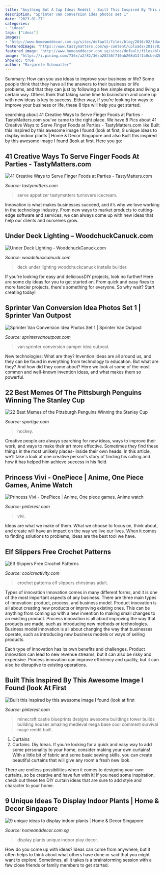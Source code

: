 ```yaml
---
title: "Anything But A Cup Ideas Reddit - Built This Inspired By This Awesome Image I Found (look At First"
description: "Sprinter van conversion idea photos set 1"
date: "2023-01-27"
categories:
- "ideas"
tags: ["ideas"]
images:
- "http://www.homeanddecor.com.sg/sites/default/files/blog/2016/02/1dac10004.jpg"
featuredImage: "https://www.tastymatters.com/wp-content/uploads/2017/02/Creative-Ways-to-Serve-Finger-Foods-2a.jpg"
featured_image: "http://www.homeanddecor.com.sg/sites/default/files/blog/2016/02/1dac10004.jpg"
image: "https://i.pinimg.com/736x/a2/82/36/a28236f710ab208d13f1b0cbed2b6f32.jpg"
ShowToc: true
author: "Margarete Schowalter"
---
```



Summary: How can you use ideas to improve your business or life?
Some people think that they have all the answers to their business or life problems, and that they can just by following a few simple steps and living a certain way. Others think that taking some time to brainstorm and come up with new ideas is key to success. Either way, if you’re looking for ways to improve your business or life, these 8 tips will help you get started.

	

		
searching about 41 Creative Ways to Serve Finger Foods at Parties - TastyMatters.com you've came to the right place. We have 8 Pics about 41 Creative Ways to Serve Finger Foods at Parties - TastyMatters.com like Built this inspired by this awesome image I found (look at first, 9 unique ideas to display indoor plants | Home &amp; Decor Singapore and also Built this inspired by this awesome image I found (look at first. Here you go:
		
    
## 41 Creative Ways To Serve Finger Foods At Parties - TastyMatters.com

<img loading=lazy src="https://www.tastymatters.com/wp-content/uploads/2017/02/Creative-Ways-to-Serve-Finger-Foods-2a.jpg" onerror="this.onerror=null;this.src='https://tse1.mm.bing.net/th?id=OIP.i_EwE08tLyz-4ojcD_Ei-QHaLH&amp;pid=15.1';" alt="41 Creative Ways to Serve Finger Foods at Parties - TastyMatters.com">

_Source: tastymatters.com_

>serve appetizer tastymatters turnovers icecream. 

	

Innovation is what makes businesses succeed, and it’s why we love working in the technology industry. From new ways to market products to cutting-edge software and services, we can always come up with new ideas that help our clients and ourselves grow.

    
## Under Deck Lighting – WoodchuckCanuck.com

<img loading=lazy src="http://woodchuckcanuck.com/wp-content/uploads/2013/10/20131012-underdecklights1.jpg" onerror="this.onerror=null;this.src='https://tse4.mm.bing.net/th?id=OIP.zRQU9TcC9kmXwNmEEL3ClQHaJ3&amp;pid=15.1';" alt="Under Deck Lighting – WoodchuckCanuck.com">

_Source: woodchuckcanuck.com_

>deck under lighting woodchuckcanuck installs builder. 

	

If you're looking for easy and deliciousDIY projects, look no further! Here are some diy ideas for you to get started on. From quick and easy fixes to more fancier projects, there's something for everyone. So why wait? Start creating today!

    
## Sprinter Van Conversion Idea Photos Set 1 | Sprinter Van Outpost

<img loading=lazy src="https://www.sprintervanoutpost.com/wp-content/uploads/2017/11/Sprinter-van-camper-van-conversion-ideas-set1-4-e1510954126818.jpg" onerror="this.onerror=null;this.src='https://tse3.mm.bing.net/th?id=OIP.b7GBAr3l1xVzVTxPk6FGaQHaJ4&amp;pid=15.1';" alt="Sprinter Van Conversion Idea Photos Set 1 | Sprinter Van Outpost">

_Source: sprintervanoutpost.com_

>van sprinter conversion camper idea outpost. 

	

New technologies: What are they?
Invention Ideas are all around us, and they can be found in everything from technology to education. But what are they? And how did they come about? Here we look at some of the most common and well-known invention ideas, and what makes them so powerful.

    
## 22 Best Memes Of The Pittsburgh Penguins Winning The Stanley Cup

<img loading=lazy src="https://sportige.com/wp-content/uploads/2016/06/Sharks-ALmost-had-it-meme-e1465819328695.jpg" onerror="this.onerror=null;this.src='https://tse3.mm.bing.net/th?id=OIP.hYYk72nQrU_z1IoD0QmhdgHaHH&amp;pid=15.1';" alt="22 Best Memes of the Pittsburgh Penguins Winning the Stanley Cup">

_Source: sportige.com_

>hockey. 

	

Creative people are always searching for new ideas, ways to improve their work, and ways to make their art more effective. Sometimes they find these things in the most unlikely places- inside their own heads. In this article, we'll take a look at one creative person's story of finding his calling and how it has helped him achieve success in his field.

    
## Princess Vivi - OnePiece | Anime, One Piece Games, Anime Watch

<img loading=lazy src="https://i.pinimg.com/736x/a2/82/36/a28236f710ab208d13f1b0cbed2b6f32.jpg" onerror="this.onerror=null;this.src='https://tse2.mm.bing.net/th?id=OIP.XLv8UZbWt7f_eisDV3JOsAHaLH&amp;pid=15.1';" alt="Princess Vivi - OnePiece | Anime, One piece games, Anime watch">

_Source: pinterest.com_

>vivi. 

	

Ideas are what we make of them. What we choose to focus on, think about, and create will have an impact on the way we live our lives. When it comes to finding solutions to problems, ideas are the best tool we have.

    
## Elf Slippers Free Crochet Patterns

<img loading=lazy src="http://coolcreativity.com/wp-content/uploads/2016/10/Elf-Slippers-Free-Crochet-Patterns-m-.jpg" onerror="this.onerror=null;this.src='https://tse2.mm.bing.net/th?id=OIP.9Ucs122KL5_5I3psULVqRwHaFB&amp;pid=15.1';" alt="Elf Slippers Free Crochet Patterns">

_Source: coolcreativity.com_

>crochet patterns elf slippers christmas adult. 

	

Types of innovation
Innovation comes in many different forms, and it is one of the most important aspects of any business. There are three main types of innovation: product, process, and business model.
Product innovation is all about creating new products or improving existing ones. This can be anything from coming up with a new invention to making small changes to an existing product. Process innovation is all about improving the way that products are made, such as introducing new methods or technologies. Business model innovation is all about changing the way that businesses operate, such as introducing new business models or ways of selling products.

Each type of innovation has its own benefits and challenges. Product innovation can lead to new revenue streams, but it can also be risky and expensive. Process innovation can improve efficiency and quality, but it can also be disruptive to existing operations.

    
## Built This Inspired By This Awesome Image I Found (look At First

<img loading=lazy src="https://i.pinimg.com/736x/7e/15/f2/7e15f25535669ff907459a276924d0e5.jpg" onerror="this.onerror=null;this.src='https://tse3.mm.bing.net/th?id=OIP.ck5vGeAXO2ORE4nnXFuVKAHaJ3&amp;pid=15.1';" alt="Built this inspired by this awesome image I found (look at first">

_Source: pinterest.com_

>minecraft castle blueprints designs awesome buildings tower builds building houses amazing medieval mega base cool comment survival mage reddit built. 

	

1. Curtains
1. Curtains. Diy Ideas.
If you're looking for a quick and easy way to add some personality to your home, consider making your own curtains! With a little bit of fabric and some basic sewing skills, you can create beautiful curtains that will give any room a fresh new look.

There are endless possibilities when it comes to designing your own curtains, so be creative and have fun with it! If you need some inspiration, check out these ten DIY curtain ideas that are sure to add style and character to your home.

    
## 9 Unique Ideas To Display Indoor Plants | Home &amp; Decor Singapore

<img loading=lazy src="http://www.homeanddecor.com.sg/sites/default/files/blog/2016/02/1dac10004.jpg" onerror="this.onerror=null;this.src='https://tse4.mm.bing.net/th?id=OIP.aAPo-KDl-MdVJX2zfEZX1AHaJ4&amp;pid=15.1';" alt="9 unique ideas to display indoor plants | Home &amp; Decor Singapore">

_Source: homeanddecor.com.sg_

>display plants unique indoor play decor. 

	

How do you come up with ideas?
Ideas can come from anywhere, but it often helps to think about what others have done or said that you might want to explore. Sometimes, all it takes is a brainstorming session with a few close friends or family members to get started.

